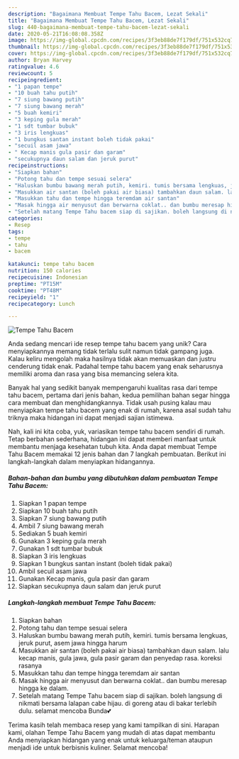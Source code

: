 ```yaml
---
description: "Bagaimana Membuat Tempe Tahu Bacem, Lezat Sekali"
title: "Bagaimana Membuat Tempe Tahu Bacem, Lezat Sekali"
slug: 440-bagaimana-membuat-tempe-tahu-bacem-lezat-sekali
date: 2020-05-21T16:08:08.358Z
image: https://img-global.cpcdn.com/recipes/3f3eb88de7f179df/751x532cq70/tempe-tahu-bacem-foto-resep-utama.jpg
thumbnail: https://img-global.cpcdn.com/recipes/3f3eb88de7f179df/751x532cq70/tempe-tahu-bacem-foto-resep-utama.jpg
cover: https://img-global.cpcdn.com/recipes/3f3eb88de7f179df/751x532cq70/tempe-tahu-bacem-foto-resep-utama.jpg
author: Bryan Harvey
ratingvalue: 4.6
reviewcount: 5
recipeingredient:
- "1 papan tempe"
- "10 buah tahu putih"
- "7 siung bawang putih"
- "7 siung bawang merah"
- "5 buah kemiri"
- "3 keping gula merah"
- "1 sdt tumbar bubuk"
- "3 iris lengkuas"
- "1 bungkus santan instant boleh tidak pakai"
- "secuil asam jawa"
- " Kecap manis gula pasir dan garam"
- "secukupnya daun salam dan jeruk purut"
recipeinstructions:
- "Siapkan bahan"
- "Potong tahu dan tempe sesuai selera"
- "Haluskan bumbu bawang merah putih, kemiri. tumis bersama lengkuas, jeruk purut, asem jawa hingga harum"
- "Masukkan air santan (boleh pakai air biasa) tambahkan daun salam. lalu kecap manis, gula jawa, gula pasir garam dan penyedap rasa. koreksi rasanya"
- "Masukkan tahu dan tempe hingga teremdam air santan"
- "Masak hingga air menyusut dan berwarna coklat.. dan bumbu meresap hingga ke dalam."
- "Setelah matang Tempe Tahu bacem siap di sajikan. boleh langsung di nikmati bersama lalapan cabe hijau. di goreng atau di bakar terlebih dulu. selamat mencoba Bunda💕"
categories:
- Resep
tags:
- tempe
- tahu
- bacem

katakunci: tempe tahu bacem 
nutrition: 150 calories
recipecuisine: Indonesian
preptime: "PT15M"
cooktime: "PT48M"
recipeyield: "1"
recipecategory: Lunch

---
```



![Tempe Tahu Bacem](https://img-global.cpcdn.com/recipes/3f3eb88de7f179df/751x532cq70/tempe-tahu-bacem-foto-resep-utama.jpg)

Anda sedang mencari ide resep tempe tahu bacem yang unik? Cara menyiapkannya memang tidak terlalu sulit namun tidak gampang juga. Kalau keliru mengolah maka hasilnya tidak akan memuaskan dan justru cenderung tidak enak. Padahal tempe tahu bacem yang enak seharusnya memiliki aroma dan rasa yang bisa memancing selera kita.



Banyak hal yang sedikit banyak mempengaruhi kualitas rasa dari tempe tahu bacem, pertama dari jenis bahan, kedua pemilihan bahan segar hingga cara membuat dan menghidangkannya. Tidak usah pusing kalau mau menyiapkan tempe tahu bacem yang enak di rumah, karena asal sudah tahu triknya maka hidangan ini dapat menjadi sajian istimewa.


Nah, kali ini kita coba, yuk, variasikan tempe tahu bacem sendiri di rumah. Tetap berbahan sederhana, hidangan ini dapat memberi manfaat untuk membantu menjaga kesehatan tubuh kita. Anda dapat membuat Tempe Tahu Bacem memakai 12 jenis bahan dan 7 langkah pembuatan. Berikut ini langkah-langkah dalam menyiapkan hidangannya.

<!--inarticleads1-->

##### Bahan-bahan dan bumbu yang dibutuhkan dalam pembuatan Tempe Tahu Bacem:

1. Siapkan 1 papan tempe
1. Siapkan 10 buah tahu putih
1. Siapkan 7 siung bawang putih
1. Ambil 7 siung bawang merah
1. Sediakan 5 buah kemiri
1. Gunakan 3 keping gula merah
1. Gunakan 1 sdt tumbar bubuk
1. Siapkan 3 iris lengkuas
1. Siapkan 1 bungkus santan instant (boleh tidak pakai)
1. Ambil secuil asam jawa
1. Gunakan  Kecap manis, gula pasir dan garam
1. Siapkan secukupnya daun salam dan jeruk purut




<!--inarticleads2-->

##### Langkah-langkah membuat Tempe Tahu Bacem:

1. Siapkan bahan
1. Potong tahu dan tempe sesuai selera
1. Haluskan bumbu bawang merah putih, kemiri. tumis bersama lengkuas, jeruk purut, asem jawa hingga harum
1. Masukkan air santan (boleh pakai air biasa) tambahkan daun salam. lalu kecap manis, gula jawa, gula pasir garam dan penyedap rasa. koreksi rasanya
1. Masukkan tahu dan tempe hingga teremdam air santan
1. Masak hingga air menyusut dan berwarna coklat.. dan bumbu meresap hingga ke dalam.
1. Setelah matang Tempe Tahu bacem siap di sajikan. boleh langsung di nikmati bersama lalapan cabe hijau. di goreng atau di bakar terlebih dulu. selamat mencoba Bunda💕




Terima kasih telah membaca resep yang kami tampilkan di sini. Harapan kami, olahan Tempe Tahu Bacem yang mudah di atas dapat membantu Anda menyiapkan hidangan yang enak untuk keluarga/teman ataupun menjadi ide untuk berbisnis kuliner. Selamat mencoba!
